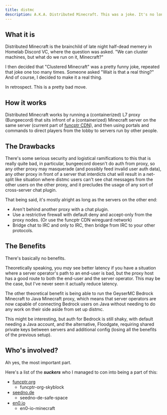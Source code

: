 ```yaml
---
title: distmc
description: A.K.A. Distributed Minecraft. This was a joke. It's no longer funny.
---
```


## What it is

Distributed Minecraft is the brainchild of late night half-dead memery in Homelab Discord VC, where the question was asked.
"We can cluster machines, but what do we run on it, Minecraft?"

I then decided that "Clustered Minecraft" was a pretty funny joke, repeated that joke one too many times.
Someone asked "Wait is that a real thing?"
And of course, I decided to make it a real thing.

In retrospect. This is a pretty bad move.

## How it works

Distributed Minecraft works by running a (containerized) L7 proxy (Bungeecord) that sits infront of a (containerized) Minecraft server on the same server (current part of [funcptr CDN](funcptr-cdn.html)), and then using portals and commands to direct players from the lobby to servers run by other people.

## The Drawbacks

There's some serious security and logistical ramifications to this that is really quite bad, in particular, bungeecord doesn't do auth from proxy, so any other proxy may masquerade (and possibly feed invalid user auth data), any other proxy in front of a server that interdicts chat will result in a net-split like situation where distmc users can't see chat messages from the other users on the other proxy, and it precludes the usage of any sort of cross-server chat plugin.

That being said, it's mostly alright as long as the servers on the other end:

* Aren't behind another proxy with a chat plugin.
* Use a restrictive firewall with default deny and accept-only from the proxy nodes. (Or use the funcptr CDN wireguard network)
* Bridge chat to IRC and only to IRC, then bridge from IRC to your other protocols.

## The Benefits

There's basically no benefits. 

Theoretically speaking, you *may* see better latency if you have a situation where a server operator's path to an end-user is bad, but the proxy host has a good route to both the end-user and the server operator.
This may be the case, but I've never seen it actually reduce latency.

The other theoretical benefit is being able to run the GeyserMC Bedrock Minecraft to Java Minecraft proxy, which means that server operators are now capable of connecting Bedrock users on Java without needing to do any work on their side aside from set up distmc.

This might be interesting, but auth for Bedrock is still shaky, with default needing a Java account, and the alternative, Floodgate, requiring shared private keys between servers and additional config (losing all the benefits of the previous setup).

## Who's involved?

Ah yes, the most important part.

Here's a list of the ***suckers*** who I managed to con into being a part of this:

* [funcptr.org](https://funcptr.org/)
    * funcptr-org-skyblock
* [seedno.de](https://seedno.de/)
    * seedno-de-safe-space
* [en0.io](https://en0.io/)
    * en0-io-minecraft